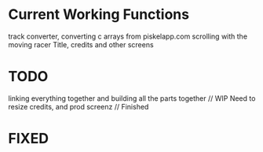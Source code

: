 # Current Working Functions
track converter, converting c arrays from piskelapp.com
scrolling with the moving racer
Title, credits and other screens

# TODO
linking everything together and building all the parts together // WIP
Need to resize credits, and prod screenz // Finished

# FIXED

